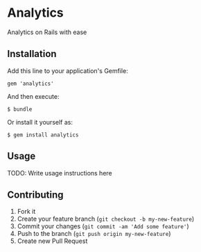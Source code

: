 # Analytics

Analytics on Rails with ease

## Installation

Add this line to your application's Gemfile:

    gem 'analytics'

And then execute:

    $ bundle

Or install it yourself as:

    $ gem install analytics

## Usage

TODO: Write usage instructions here

## Contributing

1. Fork it
2. Create your feature branch (`git checkout -b my-new-feature`)
3. Commit your changes (`git commit -am 'Add some feature'`)
4. Push to the branch (`git push origin my-new-feature`)
5. Create new Pull Request
